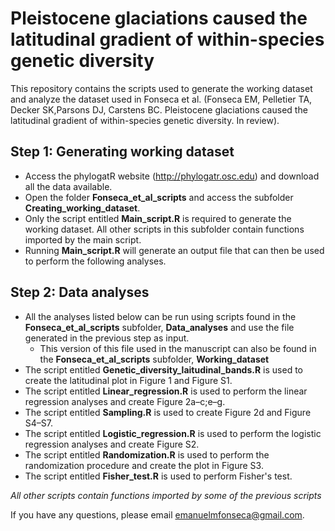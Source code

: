 # Pleistocene glaciations caused the latitudinal gradient of within-species genetic diversity

This repository contains the scripts used to generate the working dataset and analyze the dataset used in Fonseca et al. (Fonseca EM, Pelletier TA, Decker SK,Parsons DJ, Carstens BC. Pleistocene glaciations caused the latitudinal gradient of within-species genetic diversity. In review).

## Step 1: Generating working dataset

 - Access the phylogatR website (http://phylogatr.osc.edu) and download all the data available.
 - Open the folder **Fonseca_et_al_scripts** and access the subfolder **Creating_working_dataset**.
 - Only the script entitled **Main_script.R** is required to generate the working dataset. All other scripts in this subfolder contain functions imported by the main script.
 - Running **Main_script.R** will generate an output file that can then be used to perform the following analyses. 

## Step 2: Data analyses

 - All the analyses listed below can be run using scripts found in the **Fonseca_et_al_scripts** subfolder, **Data_analyses** and use the file generated in the previous step as input.
   - This version of this file used in the manuscript can also be found in the **Fonseca_et_al_scripts** subfolder, **Working_dataset**  
 - The script entitled **Genetic_diversity_laitudinal_bands.R** is used to create the latitudinal plot in Figure 1 and Figure S1.
 - The script entitled **Linear_regression.R** is used to perform the linear regression analyses and create Figure 2a–c;e–g.
 - The script entitled **Sampling.R** is used to create Figure 2d and Figure S4–S7.
 - The script entitled **Logistic_regression.R** is used to perform the logistic regression analyses and create Figure S2.
 - The script entitled **Randomization.R** is used to perform the randomization procedure and create the plot in Figure S3.
 - The script entitled **Fisher_test.R** is used to perform Fisher's test.
 
 *All other scripts contain functions imported by some of the previous scripts*

If you have any questions, please email emanuelmfonseca@gmail.com.
